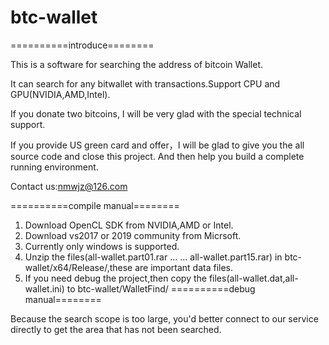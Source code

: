 # btc-wallet

==========introduce========

This is a software for searching the address of bitcoin Wallet.

It can search for any bitwallet with transactions.Support CPU and GPU(NVIDIA,AMD,Intel).

If you donate two bitcoins, I will be very glad with the special technical support.

If you provide US green card and offer，I will be glad to give you the all source code and close this project. And then help you build a complete running environment.

Contact us:nmwjz@126.com

==========compile manual========
1. Download OpenCL SDK from NVIDIA,AMD or Intel.
2. Download vs2017 or 2019 community from Micrsoft.
3. Currently only windows is supported.
4. Unzip the files(all-wallet.part01.rar ... ... all-wallet.part15.rar) in btc-wallet/x64/Release/,these are important data files.
5. If you need debug the project,then copy the files(all-wallet.dat,all-wallet.ini) to btc-wallet/WalletFind/
==========debug manual========

Because the search scope is too large, you'd better connect to our service directly to get the area that has not been searched.
